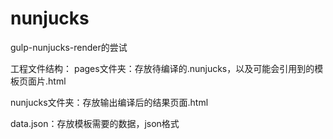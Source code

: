 # nunjucks
gulp-nunjucks-render的尝试

工程文件结构：
pages文件夹：存放待编译的.nunjucks，以及可能会引用到的模板页面片.html

nunjucks文件夹：存放输出编译后的结果页面.html

data.json：存放模板需要的数据，json格式
